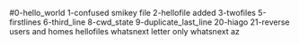 #0-hello_world
1-confused smikey file
2-hellofile added
3-twofiles
5-firstlines
6-third_line
8-cwd_state
9-duplicate_last_line
20-hiago
21-reverse
users and homes
hellofiles
whatsnext
letter only
whatsnext
az
